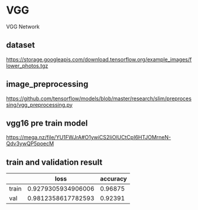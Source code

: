 # VGG
VGG Network 
## dataset
https://storage.googleapis.com/download.tensorflow.org/example_images/flower_photos.tgz
## image_preprocessing
https://github.com/tensorflow/models/blob/master/research/slim/preprocessing/vgg_preprocessing.py
## vgg16 pre train model
https://mega.nz/file/YU1FWJrA#O1ywiCS2IiOlUCtCpI6HTJOMrneN-Qdv3ywQP5poecM


## train and validation result
| |loss| accuracy
---|---|---
train| 0.9279305934906006|0.96875
val| 0.9812358617782593|0.92391



